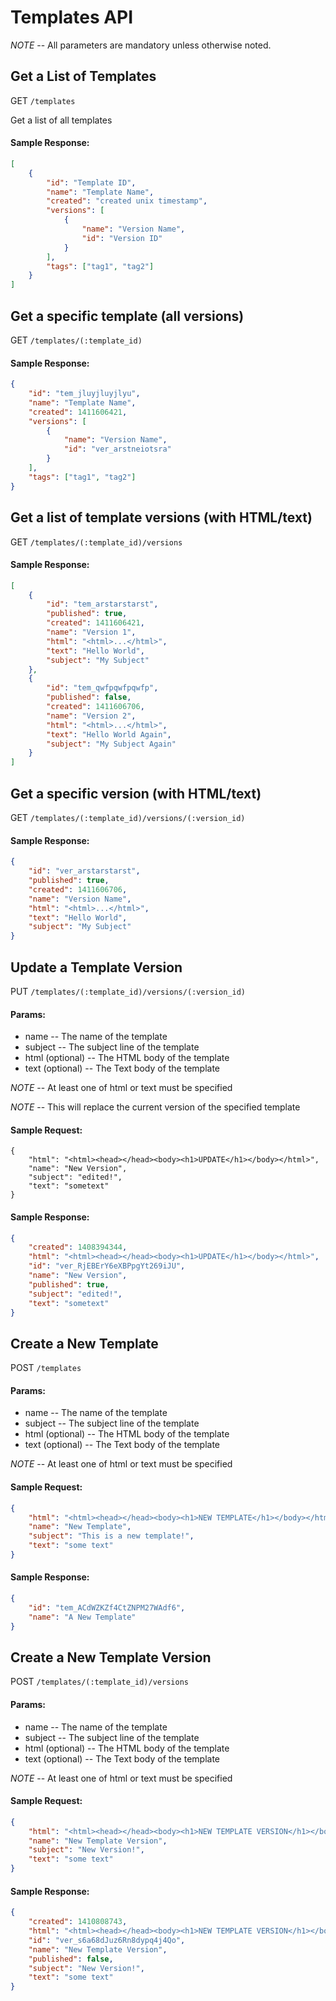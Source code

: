 # Templates API

*NOTE* -- All parameters are mandatory unless otherwise noted.

## Get a List of Templates

GET `/templates`

Get a list of all templates

#### Sample Response:

```json
[
    {
        "id": "Template ID",
        "name": "Template Name",
        "created": "created unix timestamp",
        "versions": [
            {
                "name": "Version Name",
                "id": "Version ID"
            }
        ],
        "tags": ["tag1", "tag2"]
    }
]
```

## Get a specific template (all versions)

GET `/templates/(:template_id)`

#### Sample Response:

```json
{
    "id": "tem_jluyjluyjlyu",
    "name": "Template Name",
    "created": 1411606421,
    "versions": [
        {
            "name": "Version Name",
            "id": "ver_arstneiotsra"
        }
    ],
    "tags": ["tag1", "tag2"]
}
```

## Get a list of template versions (with HTML/text)

GET `/templates/(:template_id)/versions`

#### Sample Response:

```json
[
    {
        "id": "tem_arstarstarst",
        "published": true,
        "created": 1411606421,
        "name": "Version 1",
        "html": "<html>...</html>",
        "text": "Hello World",
        "subject": "My Subject"
    },
    {
        "id": "tem_qwfpqwfpqwfp",
        "published": false,
        "created": 1411606706,
        "name": "Version 2",
        "html": "<html>...</html>",
        "text": "Hello World Again",
        "subject": "My Subject Again"
    }
]
```

## Get a specific version (with HTML/text)

GET `/templates/(:template_id)/versions/(:version_id)`

#### Sample Response:

```json
{
    "id": "ver_arstarstarst",
    "published": true,
    "created": 1411606706,
    "name": "Version Name",
    "html": "<html>...</html>",
    "text": "Hello World",
    "subject": "My Subject"
}
```

## Update a Template Version

PUT `/templates/(:template_id)/versions/(:version_id)`

#### Params:

- name       -- The name of the template
- subject    -- The subject line of the template
- html (optional) -- The HTML body of the template
- text (optional) -- The Text body of the template

*NOTE* -- At least one of html or text must be specified

*NOTE* -- This will replace the current version of the specified template

#### Sample Request:

```
{
    "html": "<html><head></head><body><h1>UPDATE</h1></body></html>",
    "name": "New Version",
    "subject": "edited!",
    "text": "sometext"
}
```

#### Sample Response:

```json
{
    "created": 1408394344,
    "html": "<html><head></head><body><h1>UPDATE</h1></body></html>",
    "id": "ver_RjEBErY6eXBPpgYt269iJU",
    "name": "New Version",
    "published": true,
    "subject": "edited!",
    "text": "sometext"
}
```
## Create a New Template

POST `/templates`

#### Params:

- name       -- The name of the template
- subject    -- The subject line of the template
- html (optional) -- The HTML body of the template
- text (optional) -- The Text body of the template

*NOTE* -- At least one of html or text must be specified

#### Sample Request:

```json
{
    "html": "<html><head></head><body><h1>NEW TEMPLATE</h1></body></html>",
    "name": "New Template",
    "subject": "This is a new template!",
    "text": "some text"
}
```

#### Sample Response:

```json
{
    "id": "tem_ACdWZKZf4CtZNPM27WAdf6",
    "name": "A New Template"
}
```

## Create a New Template Version

POST `/templates/(:template_id)/versions`

#### Params:

- name       -- The name of the template
- subject    -- The subject line of the template
- html (optional) -- The HTML body of the template
- text (optional) -- The Text body of the template

*NOTE* -- At least one of html or text must be specified

#### Sample Request:

```json
{
    "html": "<html><head></head><body><h1>NEW TEMPLATE VERSION</h1></body></html>",
    "name": "New Template Version",
    "subject": "New Version!",
    "text": "some text"
}
```

#### Sample Response:

```json
{
    "created": 1410808743,
    "html": "<html><head></head><body><h1>NEW TEMPLATE VERSION</h1></body></html>",
    "id": "ver_s6a68dJuz6Rn8dypq4j4Qo",
    "name": "New Template Version",
    "published": false,
    "subject": "New Version!",
    "text": "some text"
}
```
